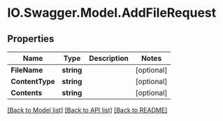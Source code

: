 # IO.Swagger.Model.AddFileRequest
## Properties

Name | Type | Description | Notes
------------ | ------------- | ------------- | -------------
**FileName** | **string** |  | [optional] 
**ContentType** | **string** |  | [optional] 
**Contents** | **string** |  | [optional] 

[[Back to Model list]](../README.md#documentation-for-models) [[Back to API list]](../README.md#documentation-for-api-endpoints) [[Back to README]](../README.md)

